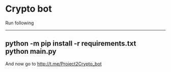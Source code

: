 # Crypto bot 

Run following

----
python -m pip install -r requirements.txt \
python main.py
----

And now go to http://t.me/Project2Crypto_bot
